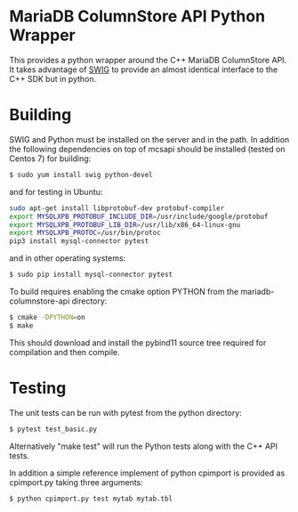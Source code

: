 # MariaDB ColumnStore API Python Wrapper
This provides a python wrapper around the C++ MariaDB ColumnStore API. It takes advantage of [SWIG](http://www.swig.org) to provide an almost identical interface to the C++ SDK but in python.

# Building
SWIG and Python must be installed on the server and in the path. In addition the following dependencies on top of mcsapi should be installed (tested on Centos 7) for building:
```sh
$ sudo yum install swig python-devel
```

and for testing in Ubuntu:
```sh
sudo apt-get install libprotobuf-dev protobuf-compiler
export MYSQLXPB_PROTOBUF_INCLUDE_DIR=/usr/include/google/protobuf
export MYSQLXPB_PROTOBUF_LIB_DIR=/usr/lib/x86_64-linux-gnu
export MYSQLXPB_PROTOC=/usr/bin/protoc
pip3 install mysql-connector pytest
```

and in other operating systems:
```sh
$ sudo pip install mysql-connector pytest
```

To build requires enabling the cmake option PYTHON from the mariadb-columnstore-api directory:
```sh
$ cmake -DPYTHON=on
$ make
```

This should download and install the pybind11 source tree required for compilation and then compile.

# Testing
The unit tests can be run with pytest from the python directory:
```sh
$ pytest test_basic.py
```

Alternatively "make test" will run the Python tests along with the C++ API tests.

In addition a simple reference implement of python cpimport is provided as cpimport.py taking three arguments:
```sh
$ python cpimport.py test mytab mytab.tbl
```
